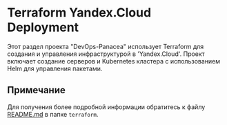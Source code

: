 # Terraform Yandex.Cloud Deployment

Этот раздел проекта "DevOps-Panacea" использует Terraform для создания и управления инфраструктурой в 'Yandex.Cloud'. Проект включает создание серверов и Kubernetes кластера с использованием Helm для управления пакетами.

## Примечание
Для получения более подробной информации обратитесь к файлу [README.md](https://github.com/reader2k24/DevOps-Panacea/blob/main/terraform/README.md) в папке `terraform`.
